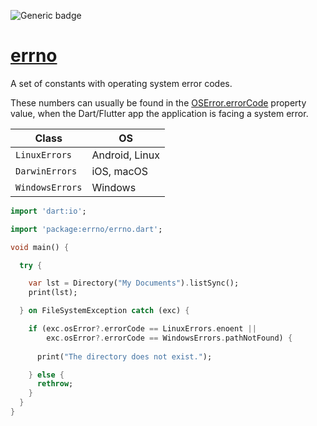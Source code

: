 ![Generic badge](https://img.shields.io/badge/status-draft-error.svg)

# [errno](https://github.com/rtmigo/errno)

A set of constants with operating system error codes.

These numbers can usually be found in the 
[OSError.errorCode](https://api.dart.dev/stable/dart-io/OSError/errorCode.html) 
property value, when the Dart/Flutter app the application is facing a system error.

| Class           | OS             |
|-----------------|----------------|
| `LinuxErrors`   | Android, Linux |
| `DarwinErrors`  | iOS, macOS     |
| `WindowsErrors` | Windows        |

``` dart
import 'dart:io';

import 'package:errno/errno.dart';

void main() {

  try {

    var lst = Directory("My Documents").listSync();
    print(lst);

  } on FileSystemException catch (exc) {

    if (exc.osError?.errorCode == LinuxErrors.enoent ||
        exc.osError?.errorCode == WindowsErrors.pathNotFound) {
      
      print("The directory does not exist.");

    } else {
      rethrow;
    }
  }
}
```


